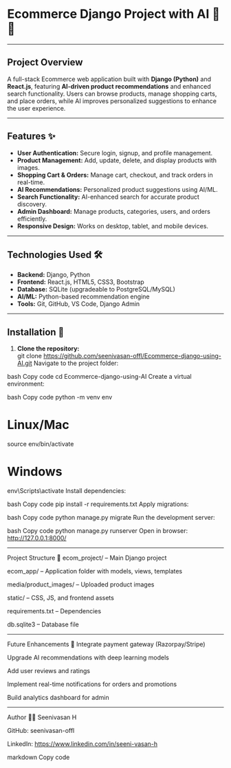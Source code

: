 # Ecommerce Django Project with AI 🛒🤖

---

## Project Overview
A full-stack Ecommerce web application built with **Django (Python)** and **React.js**, featuring **AI-driven product recommendations** and enhanced search functionality. Users can browse products, manage shopping carts, and place orders, while AI improves personalized suggestions to enhance the user experience.

---

## Features ✨
- **User Authentication:** Secure login, signup, and profile management.  
- **Product Management:** Add, update, delete, and display products with images.  
- **Shopping Cart & Orders:** Manage cart, checkout, and track orders in real-time.  
- **AI Recommendations:** Personalized product suggestions using AI/ML.  
- **Search Functionality:** AI-enhanced search for accurate product discovery.  
- **Admin Dashboard:** Manage products, categories, users, and orders efficiently.  
- **Responsive Design:** Works on desktop, tablet, and mobile devices.  

---

## Technologies Used 🛠️
- **Backend:** Django, Python  
- **Frontend:** React.js, HTML5, CSS3, Bootstrap  
- **Database:** SQLite (upgradeable to PostgreSQL/MySQL)  
- **AI/ML:** Python-based recommendation engine  
- **Tools:** Git, GitHub, VS Code, Django Admin  

---

## Installation 🚀
1. **Clone the repository:**  
git clone https://github.com/seenivasan-offl/Ecommerce-django-using-AI.git
Navigate to the project folder:

bash
Copy code
cd Ecommerce-django-using-AI
Create a virtual environment:

bash
Copy code
python -m venv env
# Linux/Mac
source env/bin/activate
# Windows
env\Scripts\activate
Install dependencies:

bash
Copy code
pip install -r requirements.txt
Apply migrations:

bash
Copy code
python manage.py migrate
Run the development server:

bash
Copy code
python manage.py runserver
Open in browser: http://127.0.0.1:8000/

---

Project Structure 📂
ecom_project/ – Main Django project

ecom_app/ – Application folder with models, views, templates

media/product_images/ – Uploaded product images

static/ – CSS, JS, and frontend assets

requirements.txt – Dependencies

db.sqlite3 – Database file

---

Future Enhancements 🌟
Integrate payment gateway (Razorpay/Stripe)

Upgrade AI recommendations with deep learning models

Add user reviews and ratings

Implement real-time notifications for orders and promotions

Build analytics dashboard for admin

---

Author 👨‍💻
Seenivasan H

GitHub: seenivasan-offl

LinkedIn: https://www.linkedin.com/in/seeni-vasan-h

markdown
Copy code
